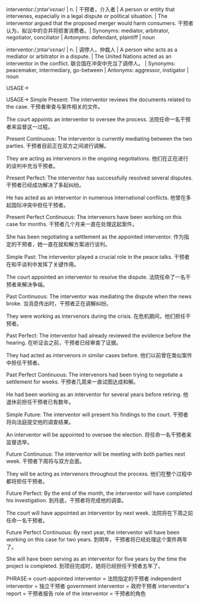 interventor:/ˌɪntərˈvɛnər/ | n. | 干预者，介入者 | A person or entity that intervenes, especially in a legal dispute or political situation. | The interventor argued that the proposed merger would harm consumers.  干预者认为，拟议中的合并将损害消费者。| Synonyms: mediator, arbitrator, negotiator, conciliator | Antonyms: defendant, plaintiff | noun

interventor:/ˌɪntərˈvɛnər/ | n. | 调停人，仲裁人 | A person who acts as a mediator or arbitrator in a dispute. |  The United Nations acted as an interventor in the conflict. 联合国在冲突中充当了调停人。 | Synonyms:  peacemaker, intermediary, go-between | Antonyms: aggressor, instigator | noun

USAGE->

USAGE->
Simple Present:
The interventor reviews the documents related to the case. 干预者审查与案件相关的文件。

The court appoints an interventor to oversee the process. 法院任命一名干预者来监督这一过程。


Present Continuous:
The interventor is currently mediating between the two parties. 干预者目前正在双方之间进行调解。

They are acting as intervenors in the ongoing negotiations. 他们在正在进行的谈判中充当干预者。


Present Perfect:
The interventor has successfully resolved several disputes. 干预者已经成功解决了多起纠纷。

He has acted as an interventor in numerous international conflicts. 他曾在多起国际冲突中担任干预者。


Present Perfect Continuous:
The intervenors have been working on this case for months. 干预者几个月来一直在处理这起案件。

She has been negotiating a settlement as the appointed interventor. 作为指定的干预者，她一直在就和解方案进行谈判。


Simple Past:
The interventor played a crucial role in the peace talks. 干预者在和平谈判中发挥了关键作用。

The court appointed an interventor to resolve the dispute. 法院任命了一名干预者来解决争端。


Past Continuous:
The interventor was mediating the dispute when the news broke. 当消息传出时，干预者正在调解纠纷。

They were working as intervenors during the crisis. 在危机期间，他们担任干预者。


Past Perfect:
The interventor had already reviewed the evidence before the hearing. 在听证会之前，干预者已经审查了证据。

They had acted as intervenors in similar cases before. 他们以前曾在类似案件中担任干预者。


Past Perfect Continuous:
The intervenors had been trying to negotiate a settlement for weeks. 干预者几周来一直试图达成和解。

He had been working as an interventor for several years before retiring. 他退休前担任干预者已有数年。


Simple Future:
The interventor will present his findings to the court. 干预者将向法庭提交他的调查结果。

An interventor will be appointed to oversee the election. 将任命一名干预者来监督选举。


Future Continuous:
The interventor will be meeting with both parties next week. 干预者下周将与双方会面。

They will be acting as intervenors throughout the process. 他们在整个过程中都将担任干预者。


Future Perfect:
By the end of the month, the interventor will have completed his investigation. 到月底，干预者将完成他的调查。

The court will have appointed an interventor by next week. 法院将在下周之前任命一名干预者。


Future Perfect Continuous:
By next year, the interventor will have been working on this case for two years. 到明年，干预者将已经处理这个案件两年了。

She will have been serving as an interventor for five years by the time the project is completed. 到项目完成时，她将已经担任干预者五年了。


PHRASE->
court-appointed interventor = 法院指定的干预者
independent interventor = 独立干预者
government interventor = 政府干预者
interventor's report = 干预者报告
role of the interventor = 干预者的角色
